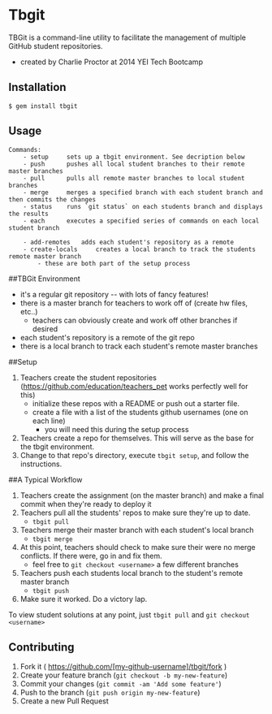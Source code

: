 # Tbgit

TBGit is a command-line utility to facilitate the management of multiple GitHub student repositories.
- created by Charlie Proctor at 2014 YEI Tech Bootcamp

## Installation

    $ gem install tbgit

## Usage

	Commands:
		- setup   	sets up a tbgit environment. See decription below
		- push  	pushes all local student branches to their remote master branches
		- pull   	pulls all remote master branches to local student branches
		- merge   	merges a specified branch with each student branch and then commits the changes
		- status 	runs `git status` on each students branch and displays the results
		- each 		executes a specified series of commands on each local student branch

		- add-remotes  	adds each student's repository as a remote
		- create-locals 	creates a local branch to track the students remote master branch
			- these are both part of the setup process

##TBGit Environment
- it's a regular git repository -- with lots of fancy features!
- there is a master branch for teachers to work off of (create hw files, etc..)
	- teachers can obviously create and work off other branches if desired
- each student's repository is a remote of the git repo
- there is a local branch to track each student's remote master branches

##Setup
1. Teachers create the student repositories (https://github.com/education/teachers_pet works perfectly well for this)
	- initialize these repos with a README or push out a starter file.
	- create a file with a list of the students github usernames (one on each line)
		- you will need this during the setup process
2. Teachers create a repo for themselves. This will serve as the base for the tbgit environment.
3. Change to that repo's directory, execute `tbgit setup`, and follow the instructions.

##A Typical Workflow
1. Teachers create the assignment (on the master branch) and make a final commit when they're ready to deploy it
2. Teachers pull all the students' repos to make sure they're up to date.
	- `tbgit pull`
3. Teachers merge their master branch with each student's local branch
	- `tbgit merge`
4. At this point, teachers should check to make sure their were no merge conflicts. If there were, go in and fix them.
	- feel free to `git checkout <username>` a few different branches
4. Teachers push each students local branch to the student's remote master branch
	- `tbgit push`
5. Make sure it worked.  Do a victory lap.

To view student solutions at any point, just `tbgit pull` and `git checkout <username>`



## Contributing

1. Fork it ( https://github.com/[my-github-username]/tbgit/fork )
2. Create your feature branch (`git checkout -b my-new-feature`)
3. Commit your changes (`git commit -am 'Add some feature'`)
4. Push to the branch (`git push origin my-new-feature`)
5. Create a new Pull Request
